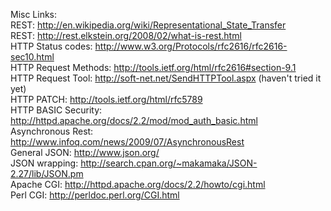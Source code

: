 Misc Links:  
REST: http://en.wikipedia.org/wiki/Representational_State_Transfer  
REST: http://rest.elkstein.org/2008/02/what-is-rest.html  
HTTP Status codes: http://www.w3.org/Protocols/rfc2616/rfc2616-sec10.html  
HTTP Request Methods: http://tools.ietf.org/html/rfc2616#section-9.1  
HTTP Request Tool: http://soft-net.net/SendHTTPTool.aspx (haven't tried it yet)  
HTTP PATCH: http://tools.ietf.org/html/rfc5789  
HTTP BASIC Security: http://httpd.apache.org/docs/2.2/mod/mod_auth_basic.html  
Asynchronous Rest: http://www.infoq.com/news/2009/07/AsynchronousRest  
General JSON: http://www.json.org/  
JSON wrapping: http://search.cpan.org/~makamaka/JSON-2.27/lib/JSON.pm  
Apache CGI: http://httpd.apache.org/docs/2.2/howto/cgi.html  
Perl CGI: http://perldoc.perl.org/CGI.html  

